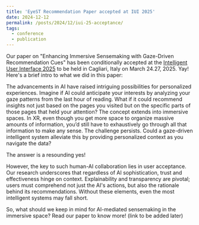 ```yaml
---
title: 'EyeST Recommendation Paper accepted at IUI 2025'
date: 2024-12-12
permalink: /posts/2024/12/iui-25-acceptance/
tags:
  - conference
  - publication
---
```


Our paper on "Enhancing Immersive Sensemaking with Gaze-Driven Recommendation Cues" has been conditionally accepted at the [Intelligent User Interface 2025](https://iui.acm.org/2025/index.html) to be held in Cagliari, Italy on March 24.27, 2025. Yay! Here's a brief intro to what we did in this paper:

The advancements in AI have raised intriguing possibilities for personalized experiences. Imagine if AI could anticipate your interests by analyzing your gaze patterns from the last hour of reading. What if it could recommend insights not just based on the pages you visited but on the specific parts of those pages that held your attention? The concept extends into immersive spaces. In XR, even though you get more space to organize massive amounts of information, you’d still have to exhaustively go through all that information to make any sense. The challenge persists. Could a gaze-driven intelligent system alleviate this by providing personalized context as you navigate the data? 

The answer is a resounding yes!

However, the key to such human-AI collaboration lies in user acceptance. Our research underscores that regardless of AI sophistication, trust and effectiveness hinge on context. Explainability and transparency are pivotal; users must comprehend not just the AI's actions, but also the rationale behind its recommendations. Without these elements, even the most intelligent systems may fall short. 

So, what should we keep in mind for AI-mediated sensemaking in the immersive space? Read our paper to know more! (link to be added later)
